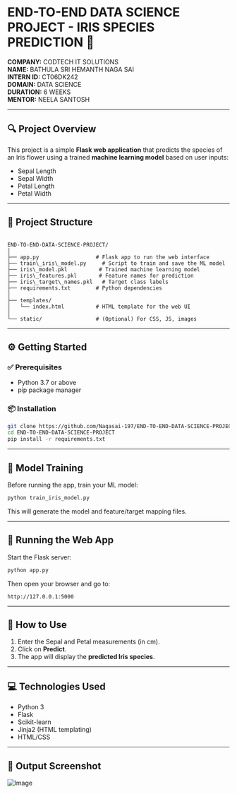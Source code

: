 
# END-TO-END DATA SCIENCE PROJECT - IRIS SPECIES PREDICTION 🌸

**COMPANY:** CODTECH IT SOLUTIONS  
**NAME:** BATHULA SRI HEMANTH NAGA SAI  
**INTERN ID:** CT06DK242  
**DOMAIN:** DATA SCIENCE  
**DURATION:** 6 WEEKS  
**MENTOR:** NEELA SANTOSH  

---

## 🔍 Project Overview

This project is a simple **Flask web application** that predicts the species of an Iris flower using a trained **machine learning model** based on user inputs:  
- Sepal Length  
- Sepal Width  
- Petal Length  
- Petal Width  

---

## 📁 Project Structure

```

END-TO-END-DATA-SCIENCE-PROJECT/
│
├── app.py                  # Flask app to run the web interface
├── train\_iris\_model.py     # Script to train and save the ML model
├── iris\_model.pkl          # Trained machine learning model
├── iris\_features.pkl       # Feature names for prediction
├── iris\_target\_names.pkl   # Target class labels
├── requirements.txt        # Python dependencies
│
├── templates/
│   └── index.html          # HTML template for the web UI
│
└── static/                 # (Optional) For CSS, JS, images

````

---

## ⚙️ Getting Started

### ✅ Prerequisites

- Python 3.7 or above
- pip package manager

### 📦 Installation

```bash
git clone https://github.com/Nagasai-197/END-TO-END-DATA-SCIENCE-PROJECT.git
cd END-TO-END-DATA-SCIENCE-PROJECT
pip install -r requirements.txt
````

---

## 🧠 Model Training

Before running the app, train your ML model:

```bash
python train_iris_model.py
```

This will generate the model and feature/target mapping files.

---

## 🚀 Running the Web App

Start the Flask server:

```bash
python app.py
```

Then open your browser and go to:

```
http://127.0.0.1:5000
```

---

## 🧪 How to Use

1. Enter the Sepal and Petal measurements (in cm).
2. Click on **Predict**.
3. The app will display the **predicted Iris species**.

---

## 💻 Technologies Used

* Python 3
* Flask
* Scikit-learn
* Jinja2 (HTML templating)
* HTML/CSS

---

## 📸 Output Screenshot

![Image](https://github.com/user-attachments/assets/3d22a34f-317d-4bc0-b389-03e484df2e21)





